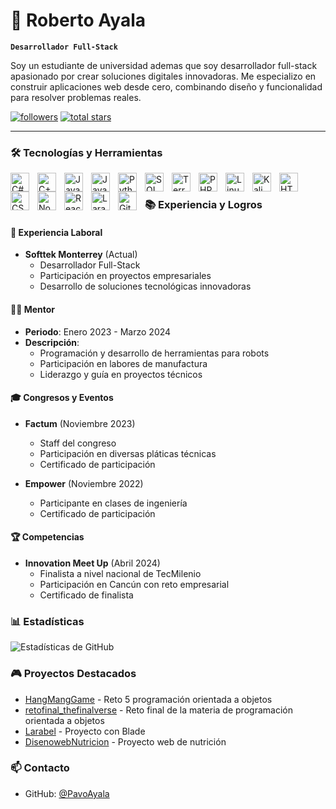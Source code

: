 # 🚀 Roberto Ayala

**`Desarrollador Full-Stack`**

Soy un estudiante de universidad ademas que soy desarrollador full-stack apasionado por crear soluciones digitales innovadoras. Me especializo en construir aplicaciones web desde cero, combinando diseño y funcionalidad para resolver problemas reales.

   <p align="left">
      <a href="https://github.com/PavoAyala?tab=followers">
         <img alt="followers" title="Sígueme en Github" src="https://custom-icon-badges.demolab.com/github/followers/PavoAyala?color=236ad3&labelColor=1155ba&style=for-the-badge&logo=person-add&label=Follow&logoColor=white"/></a>
      <a href="https://github.com/PavoAyala?tab=repositories&sort=stargazers">
         <img alt="total stars" title="Estrellas totales en GitHub" src="https://custom-icon-badges.demolab.com/github/stars/PavoAyala?color=55960c&style=for-the-badge&labelColor=488207&logo=star"/></a>
   </p>

---

### 🛠️ Tecnologías y Herramientas

<img align="left" alt="C#" width="30px" style="padding-right:10px;" src="https://cdn.jsdelivr.net/gh/devicons/devicon/icons/csharp/csharp-plain.svg" />
<img align="left" alt="C++" width="30px" style="padding-right:10px;" src="https://cdn.jsdelivr.net/gh/devicons/devicon/icons/cplusplus/cplusplus-plain.svg" />
<img align="left" alt="Java" width="30px" style="padding-right:10px;" src="https://cdn.jsdelivr.net/gh/devicons/devicon/icons/java/java-plain.svg" />
<img align="left" alt="JavaScript" width="30px" style="padding-right:10px;" src="https://cdn.jsdelivr.net/gh/devicons/devicon/icons/javascript/javascript-plain.svg" />
<img align="left" alt="Python" width="30px" style="padding-right:10px;" src="https://cdn.jsdelivr.net/gh/devicons/devicon/icons/python/python-plain.svg" />
<img align="left" alt="SQL" width="30px" style="padding-right:10px;" src="https://cdn.jsdelivr.net/gh/devicons/devicon/icons/mysql/mysql-plain.svg" />
<img align="left" alt="Terraform" width="30px" style="padding-right:10px;" src="https://cdn.jsdelivr.net/gh/devicons/devicon/icons/terraform/terraform-original.svg" />
<img align="left" alt="PHP" width="30px" style="padding-right:10px;" src="https://cdn.jsdelivr.net/gh/devicons/devicon/icons/php/php-plain.svg" />
<img align="left" alt="Linux" width="30px" style="padding-right:10px;" src="https://cdn.jsdelivr.net/gh/devicons/devicon/icons/linux/linux-original.svg" />
<img align="left" alt="Kali Linux" width="30px" style="padding-right:10px;" src="https://cdn.jsdelivr.net/gh/devicons/devicon/icons/kalilinux/kalilinux-original.svg" />
<img align="left" alt="HTML" width="30px" style="padding-right:10px;" src="https://cdn.jsdelivr.net/gh/devicons/devicon/icons/html5/html5-plain.svg" />
<img align="left" alt="CSS" width="30px" style="padding-right:10px;" src="https://cdn.jsdelivr.net/gh/devicons/devicon/icons/css3/css3-plain.svg" />
<img align="left" alt="Node.js" width="30px" style="padding-right:10px;" src="https://cdn.jsdelivr.net/gh/devicons/devicon/icons/nodejs/nodejs-original.svg" />
<img align="left" alt="React" width="30px" style="padding-right:10px;" src="https://cdn.jsdelivr.net/gh/devicons/devicon/icons/react/react-original.svg" />
<img align="left" alt="Laravel" width="30px" style="padding-right:10px;" src="https://cdn.jsdelivr.net/gh/devicons/devicon/icons/laravel/laravel-plain.svg" />
<img align="left" alt="Git" width="30px" style="padding-right:10px;" src="https://cdn.jsdelivr.net/gh/devicons/devicon/icons/git/git-original.svg" />
<br />

### 📚 Experiencia y Logros

#### 💼 Experiencia Laboral
- **Softtek Monterrey** (Actual)
  - Desarrollador Full-Stack
  - Participación en proyectos empresariales
  - Desarrollo de soluciones tecnológicas innovadoras

#### 👨‍🏫 Mentor
- **Periodo**: Enero 2023 - Marzo 2024
- **Descripción**: 
  - Programación y desarrollo de herramientas para robots
  - Participación en labores de manufactura
  - Liderazgo y guía en proyectos técnicos

#### 🎓 Congresos y Eventos
- **Factum** (Noviembre 2023)
  - Staff del congreso
  - Participación en diversas pláticas técnicas
  - Certificado de participación

- **Empower** (Noviembre 2022)
  - Participante en clases de ingeniería
  - Certificado de participación

#### 🏆 Competencias
- **Innovation Meet Up** (Abril 2024)
  - Finalista a nivel nacional de TecMilenio
  - Participación en Cancún con reto empresarial
  - Certificado de finalista

### 📊 Estadísticas

![Estadísticas de GitHub](https://github-readme-stats.vercel.app/api?username=PavoAyala&show_icons=true&theme=gruvbox)

### 🎮 Proyectos Destacados

- [HangMangGame](https://github.com/PavoAyala/HangMangGame) - Reto 5 programación orientada a objetos
- [retofinal_thefinalverse](https://github.com/PavoAyala/retofinal_thefinalverse) - Reto final de la materia de programación orientada a objetos
- [Larabel](https://github.com/PavoAyala/Larabel) - Proyecto con Blade
- [DisenowebNutricion](https://github.com/PavoAyala/DisenowebNutricion) - Proyecto web de nutrición

### 📫 Contacto

- GitHub: [@PavoAyala](https://github.com/PavoAyala)
